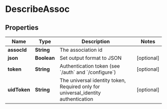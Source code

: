 

# DescribeAssoc

## Properties

Name | Type | Description | Notes
------------ | ------------- | ------------- | -------------
**assocId** | **String** | The association id | 
**json** | **Boolean** | Set output format to JSON |  [optional]
**token** | **String** | Authentication token (see &#x60;/auth&#x60; and &#x60;/configure&#x60;) |  [optional]
**uidToken** | **String** | The universal identity token, Required only for universal_identity authentication |  [optional]



